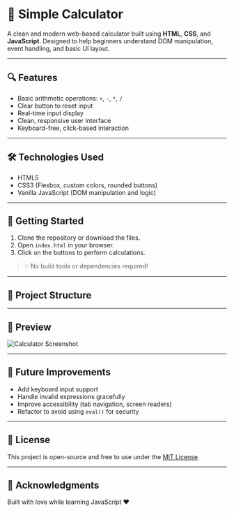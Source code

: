 
# 🧮 Simple Calculator

A clean and modern web-based calculator built using **HTML**, **CSS**, and **JavaScript**. Designed to help beginners understand DOM manipulation, event handling, and basic UI layout.

---

## 🔍 Features

- Basic arithmetic operations: `+`, `-`, `*`, `/`
- Clear button to reset input
- Real-time input display
- Clean, responsive user interface
- Keyboard-free, click-based interaction

---

## 🛠 Technologies Used

- HTML5
- CSS3 (Flexbox, custom colors, rounded buttons)
- Vanilla JavaScript (DOM manipulation and logic)

---

## 🚀 Getting Started

1. Clone the repository or download the files.
2. Open `index.html` in your browser.
3. Click on the buttons to perform calculations.

> 💡 No build tools or dependencies required!

---

## 📁 Project Structure
---

## 📸 Preview

![Calculator Screenshot](./Screenshot%202025-04-10%20at%206.50.54 PM.png)

---

## 📌 Future Improvements

- Add keyboard input support
- Handle invalid expressions gracefully
- Improve accessibility (tab navigation, screen readers)
- Refactor to avoid using `eval()` for security

---

## 📜 License

This project is open-source and free to use under the [MIT License](LICENSE).

---

## 🙌 Acknowledgments

Built with love while learning JavaScript ❤️  